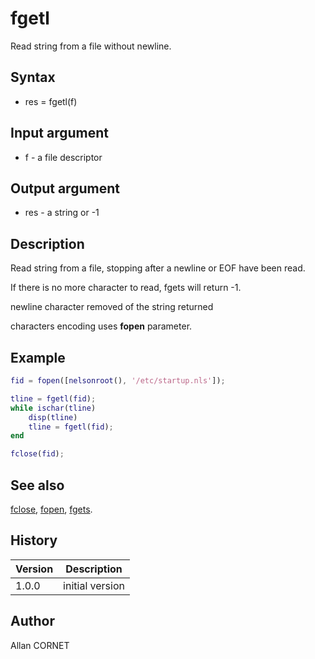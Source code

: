 

# fgetl

Read string from a file without newline.

## Syntax

- res = fgetl(f)

## Input argument

 - f - a file descriptor

## Output argument

 - res - a string or -1

## Description


  <p>Read string from a file, stopping after a newline or EOF have been read.</p>
  <p>If there is no more character to read, fgets will return -1.</p>
  <p>newline character removed of the string returned</p>
  <p>characters encoding uses <b>fopen</b> parameter.</p>


## Example

```matlab
fid = fopen([nelsonroot(), '/etc/startup.nls']);

tline = fgetl(fid);
while ischar(tline)
    disp(tline)
    tline = fgetl(fid);
end

fclose(fid);
```

## See also

[fclose](fclose.md), [fopen](fopen.md), [fgets](fgets.md).
## History

|Version|Description|
|------|------|
|1.0.0|initial version|


## Author

Allan CORNET



